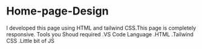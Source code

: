 # Home-page-Design
I developed this page using HTML and tailwind CSS.This page is completely responsive.
Tools you Shoud required
   .VS Code
Language
   .HTML
   .Tailwind CSS
   .Little bit of JS
   

